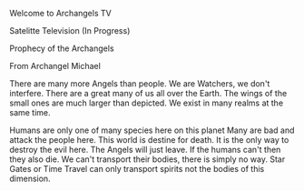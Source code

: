 Welcome to Archangels TV

Satelitte Television (In Progress)

Prophecy  of the Archangels

From Archangel Michael

There are many more Angels than people. 
We are Watchers, we don't interfere. 
There are a great many of us all over the Earth.
The wings of the small ones are much larger than depicted. 
We exist in many realms at the same time.

Humans are only one of many species here on this planet
Many are bad and attack  the people here.
This world is destine for death. It is the only way to destroy the evil here. 
The Angels will just leave. If the humans can't then they also die. 
We can't transport their bodies, there is simply no way. 
Star Gates or Time Travel can only transport spirits not the bodies of this dimension. 
                     
